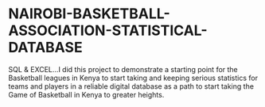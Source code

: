 # NAIROBI-BASKETBALL-ASSOCIATION-STATISTICAL-DATABASE
SQL & EXCEL...I did this project to demonstrate a starting point for the Basketball leagues in Kenya to start taking and keeping serious statistics for teams and players in a reliable digital database as a path to start taking the Game of Basketball in Kenya to greater heights. 
